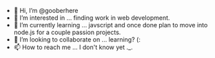 - 👋 Hi, I’m @gooberhere
- 👀 I’m interested in ... finding work in web development.
- 🌱 I’m currently learning ... javscript and once done plan to move into node.js for a couple passion projects.
- 💞️ I’m looking to collaborate on ... learning? (:
- 📫 How to reach me ... I don't know yet ._.

<!---
gooberhere/gooberhere is a ✨ special ✨ repository because its `README.md` (this file) appears on your GitHub profile.
You can click the Preview link to take a look at your changes.
--->
